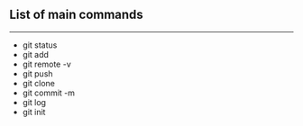 ## List of main commands
___

* git status
* git add
* git remote -v
* git push
* git clone
* git commit -m
* git log
* git init
